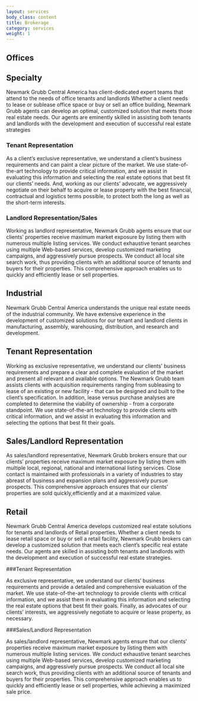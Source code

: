 ```yaml
---
layout: services
body_class: content
title: Brokerage
category: services
weight: 1
---
```


## Offices

## Specialty

Newmark Grubb Central America has client-dedicated expert teams  that attend to the needs of office tenants and landlords Whether a client needs to lease or sublease office space or buy or sell an office building, Newmark Grubb agents can develop an optimal, customized solution that meets those real estate needs. Our agents are eminently skilled in assisting both tenants and landlords with the development and execution of successful real estate strategies

### Tenant Representation

As a client’s exclusive representative, we understand a client’s business requirements and can paint a clear picture of the market. We use state-of-the-art technology to provide critical information, and we assist in evaluating this information and selecting the real estate options that best fit our clients’ needs. And, working as our clients’ advocate,  we aggressively negotiate on their behalf to acquire or lease property with the best financial, contractual and logistics terms possible, to protect both the long  as well as the short-term interests.

### Landlord Representation/Sales

Working as  landlord representative, Newmark Grubb agents ensure that our clients’  properties receive maximum market exposure by listing them with numerous multiple listing services. We conduct exhaustive tenant searches using multiple Web-based services, develop customized marketing campaigns, and aggressively pursue prospects. We conduct all local site search work, thus providing clients with an additional source of tenants and buyers for their properties. This comprehensive approach enables us to quickly and efficiently lease or sell properties.

## Industrial

Newmark Grubb Central America understands the unique real estate needs of the industrial community.
We have extensive experience in the development of customized solutions for our tenant and landlord clients in manufacturing, assembly, warehousing, distribution, and research and development.

## Tenant Representation

Working as exclusive representative, we understand our clients’ business requirements and prepare a clear and complete evaluation of the market and present all relevant and available options. The Newmark Grubb team assists clients with acquisition requirements ranging from subleasing to lease of an existing or new facility - that can be designed and built to the client’s specification. In addition, lease versus purchase analyses are completed to determine the viability of ownership - from a corporate standpoint.
We use state-of-the-art technology to provide clients with critical information, and we assist in evaluating this information and selecting the options that best fit their goals.

## Sales/Landlord Representation

As sales/landlord representative, Newmark Grubb brokers ensure that our clients’ properties receive maximum market exposure by listing them with multiple local, regional, national and international listing services. Close contact is maintained with professionals in a variety of industries to stay abreast of business and expansion plans and aggressively pursue prospects. This comprehensive approach ensures that our clients’ properties are sold quickly,efficiently and at a maximized value.

## Retail

Newmark Grubb Central America develops customized real estate solutions for tenants and landlords of Retail properties. Whether a client needs to lease retail space or buy or sell a retail facility, Newmark Grubb brokers can develop a customized solution that meets each client’s specific real estate needs. Our agents are skilled in assisting both tenants and landlords with the development and execution of successful real estate strategies.

###Tenant Representation

As exclusive representative, we understand our clients’ business requirements and provide a detailed and comprehensive evaluation of the market. We use state-of-the-art technology to provide clients with critical information, and we assist them in evaluating this information and selecting the real estate options that best fit their goals. Finally, as advocates of our clients’ interests, we aggressively negotiate to acquire or lease property, as necessary.

###Sales/Landlord Representation

As sales/landlord representative, Newmark agents ensure that our clients’ properties receive maximum market exposure by listing them with numerous multiple listing services. We conduct exhaustive tenant searches using multiple Web-based services, develop customized marketing campaigns, and aggressively pursue prospects. We conduct all local site search work, thus providing clients with an additional source of tenants and buyers for their properties. This comprehensive approach enables us to quickly and efficiently lease or sell  properties, while achieving a maximized sale price.
